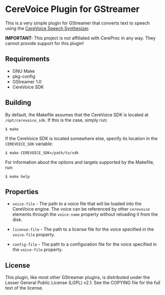 # CereVoice Plugin for GStreamer

This is a very simple plugin for GStreamer that converts text to speech using
the [CereVoice Speech Synthesizer](https://www.cereproc.com/en/products/sdk).

**IMPORTANT:** This project is not affiliated with CereProc in any way. They
cannot provide support for this plugin!

## Requirements

* GNU Make
* pkg-config
* GStreamer 1.0
* CereVoice SDK

## Building

By default, the Makefile assumes that the CereVoice SDK is located at
`/opt/cerevoice_sdk`. If this is the case, simply run:

    $ make

If the CereVoice SDK is located somewhere else, specify its location in the
`CEREVOICE_SDK` variable:

    $ make CEREVOICE_SDK=/path/to/sdk

For information about the options and targets supported by the Makefile, run:

    $ make help

## Properties

* `voice-file` - The path to a voice file that will be loaded into the CereVoice
  engine. The voice can be referenced by other `cerevoice` elements through the
  `voice-name` property without reloading it from the disk.

* `license-file` - The path to a license file for the voice specified in the
  `voice-file` property.

* `config-file` - The path to a configuration file for the voice specified in
  the `voice-file` property.

## License

This plugin, like most other GStreamer plugins, is distributed under the Lesser
General Public License (LGPL) v2.1. See the COPYING file for the full text of
the license.

